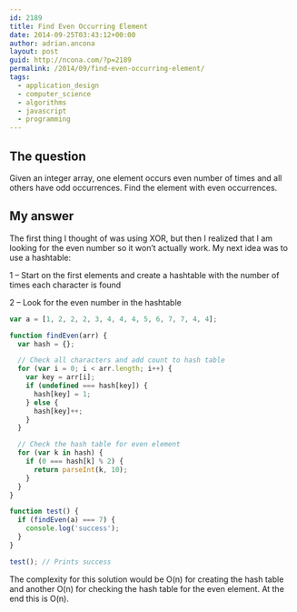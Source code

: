 ```yaml
---
id: 2189
title: Find Even Occurring Element
date: 2014-09-25T03:43:12+00:00
author: adrian.ancona
layout: post
guid: http://ncona.com/?p=2189
permalink: /2014/09/find-even-occurring-element/
tags:
  - application_design
  - computer_science
  - algorithms
  - javascript
  - programming
---
```

## The question

Given an integer array, one element occurs even number of times and all others have odd occurrences. Find the element with even occurrences.

## My answer

The first thing I thought of was using XOR, but then I realized that I am looking for the even number so it won&#8217;t actually work. My next idea was to use a hashtable:

1 &#8211; Start on the first elements and create a hashtable with the number of times each character is found
  
2 &#8211; Look for the even number in the hashtable

<!--more-->

```js
var a = [1, 2, 2, 2, 3, 4, 4, 4, 5, 6, 7, 7, 4, 4];

function findEven(arr) {
  var hash = {};

  // Check all characters and add count to hash table
  for (var i = 0; i < arr.length; i++) {
    var key = arr[i];
    if (undefined === hash[key]) {
      hash[key] = 1;
    } else {
      hash[key]++;
    }
  }

  // Check the hash table for even element
  for (var k in hash) {
    if (0 === hash[k] % 2) {
      return parseInt(k, 10);
    }
  }
}

function test() {
  if (findEven(a) === 7) {
    console.log('success');
  }
}

test(); // Prints success
```

The complexity for this solution would be O(n) for creating the hash table and another O(n) for checking the hash table for the even element. At the end this is O(n).
